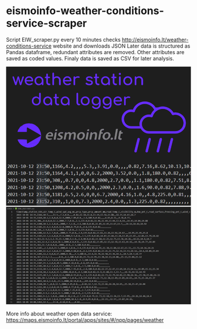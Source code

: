 # eismoinfo-weather-conditions-service-scraper
 Script EIW_scraper.py every 10 minutes checks http://eismoinfo.lt/weather-conditions-service website and downloads JSON 
 Later data is structured as Pandas dataframe, redundant attributes are removed. Other attributes are saved as coded values. 
 Finaly data is saved as CSV for later analysis.

<img src="/images/thumbnail.png" width="600"/>
<img src="/images/datasample.PNG" width="600"/>

More info about weather open data service: https://maps.eismoinfo.lt/portal/apps/sites/#/npp/pages/weather
